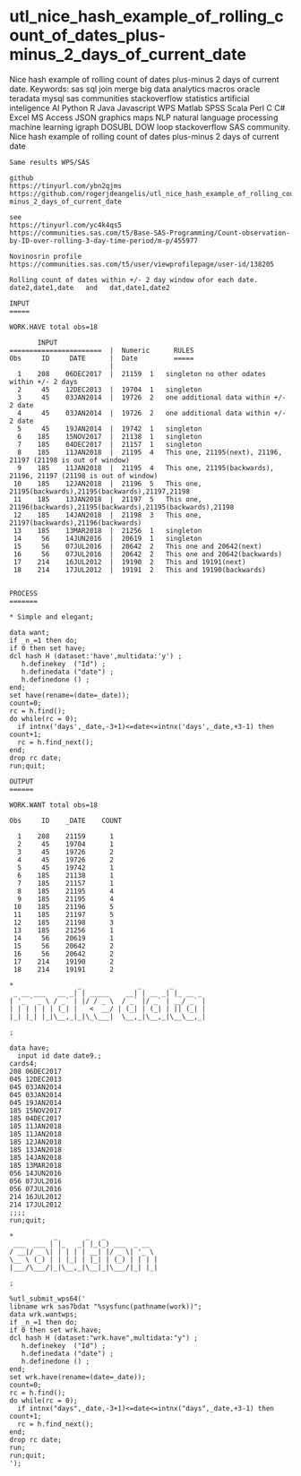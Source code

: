 # utl_nice_hash_example_of_rolling_count_of_dates_plus-minus_2_days_of_current_date
Nice hash example of rolling count of dates plus-minus 2 days of current date. Keywords: sas sql join merge big data analytics macros oracle teradata mysql sas communities stackoverflow statistics artificial inteligence AI Python R Java Javascript WPS Matlab SPSS Scala Perl C C# Excel MS Access JSON graphics maps NLP natural language processing machine learning igraph DOSUBL DOW loop stackoverflow SAS community.
    Nice hash example of rolling count of dates plus-minus 2 days of current date

    Same results WPS/SAS

    github
    https://tinyurl.com/ybn2qjms
    https://github.com/rogerjdeangelis/utl_nice_hash_example_of_rolling_count_of_dates_plus-minus_2_days_of_current_date

    see
    https://tinyurl.com/yc4k4qs5
    https://communities.sas.com/t5/Base-SAS-Programming/Count-observation-by-ID-over-rolling-3-day-time-period/m-p/455977

    Novinosrin profile
    https://communities.sas.com/t5/user/viewprofilepage/user-id/138205

    Rolling count of dates within +/- 2 day window ofor each date.  date2,date1,date   and   dat,date1,date2

    INPUT
    =====

    WORK.HAVE total obs=18

           INPUT
    =======================  |  Numeric      RULES
    Obs     ID     DATE      |  Date         =====
                             |
      1    208    06DEC2017  |  21159  1   singleton no other odates within +/- 2 days
      2     45    12DEC2013  |  19704  1   singleton
      3     45    03JAN2014  |  19726  2   one additional data within +/- 2 date
      4     45    03JAN2014  |  19726  2   one additional data within +/- 2 date
      5     45    19JAN2014  |  19742  1   singleton
      6    185    15NOV2017  |  21138  1   singleton
      7    185    04DEC2017  |  21157  1   singleton
      8    185    11JAN2018  |  21195  4   This one, 21195(next), 21196, 21197 (21198 is out of window)
      9    185    11JAN2018  |  21195  4   This one, 21195(backwards), 21196, 21197 (21198 is out of window)
     10    185    12JAN2018  |  21196  5   This one, 21195(backwards),21195(backwards),21197,21198
     11    185    13JAN2018  |  21197  5   This one, 21196(backwards),21195(backwards),21195(backwards),21198
     12    185    14JAN2018  |  21198  3   This one, 21197(backwards),21196(backwards)
     13    185    13MAR2018  |  21256  1   singleton
     14     56    14JUN2016  |  20619  1   singleton
     15     56    07JUL2016  |  20642  2   This one and 20642(next)
     16     56    07JUL2016  |  20642  2   This one and 20642(backwards)
     17    214    16JUL2012  |  19190  2   This and 19191(next)
     18    214    17JUL2012  |  19191  2   This and 19190(backwards)


    PROCESS
    =======

    * Simple and elegant;

    data want;
    if _n_=1 then do;
    if 0 then set have;
    dcl hash H (dataset:'have',multidata:'y') ;
       h.definekey  ("Id") ;
       h.definedata ("date") ;
       h.definedone () ;
    end;
    set have(rename=(date=_date));
    count=0;
    rc = h.find();
    do while(rc = 0);
      if intnx('days',_date,-3+1)<=date<=intnx('days',_date,+3-1) then count+1;
      rc = h.find_next();
    end;
    drop rc date;
    run;quit;

    OUTPUT
    ======

    WORK.WANT total obs=18

    Obs     ID    _DATE    COUNT

      1    208    21159      1
      2     45    19704      1
      3     45    19726      2
      4     45    19726      2
      5     45    19742      1
      6    185    21138      1
      7    185    21157      1
      8    185    21195      4
      9    185    21195      4
     10    185    21196      5
     11    185    21197      5
     12    185    21198      3
     13    185    21256      1
     14     56    20619      1
     15     56    20642      2
     16     56    20642      2
     17    214    19190      2
     18    214    19191      2

    *                _              _       _
     _ __ ___   __ _| | _____    __| | __ _| |_ __ _
    | '_ ` _ \ / _` | |/ / _ \  / _` |/ _` | __/ _` |
    | | | | | | (_| |   <  __/ | (_| | (_| | || (_| |
    |_| |_| |_|\__,_|_|\_\___|  \__,_|\__,_|\__\__,_|

    ;

    data have;
      input id date date9.;
    cards4;
    208 06DEC2017
    045 12DEC2013
    045 03JAN2014
    045 03JAN2014
    045 19JAN2014
    185 15NOV2017
    185 04DEC2017
    185 11JAN2018
    185 11JAN2018
    185 12JAN2018
    185 13JAN2018
    185 14JAN2018
    185 13MAR2018
    056 14JUN2016
    056 07JUL2016
    056 07JUL2016
    214 16JUL2012
    214 17JUL2012
    ;;;;
    run;quit;

    *          _       _   _
     ___  ___ | |_   _| |_(_) ___  _ __
    / __|/ _ \| | | | | __| |/ _ \| '_ \
    \__ \ (_) | | |_| | |_| | (_) | | | |
    |___/\___/|_|\__,_|\__|_|\___/|_| |_|

    ;

    %utl_submit_wps64('
    libname wrk sas7bdat "%sysfunc(pathname(work))";
    data wrk.wantwps;
    if _n_=1 then do;
    if 0 then set wrk.have;
    dcl hash H (dataset:"wrk.have",multidata:"y") ;
       h.definekey  ("Id") ;
       h.definedata ("date") ;
       h.definedone () ;
    end;
    set wrk.have(rename=(date=_date));
    count=0;
    rc = h.find();
    do while(rc = 0);
      if intnx("days",_date,-3+1)<=date<=intnx("days",_date,+3-1) then count+1;
      rc = h.find_next();
    end;
    drop rc date;
    run;
    run;quit;
    ');

